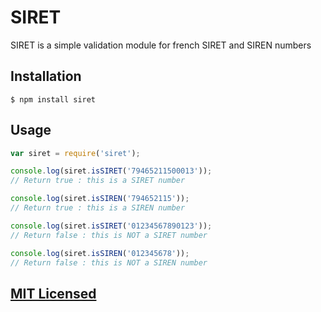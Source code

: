 # SIRET

SIRET is a simple validation module for french SIRET and SIREN numbers

## Installation

`$ npm install siret`

## Usage

```js
var siret = require('siret');

console.log(siret.isSIRET('79465211500013'));
// Return true : this is a SIRET number

console.log(siret.isSIREN('794652115'));
// Return true : this is a SIREN number

console.log(siret.isSIRET('01234567890123'));
// Return false : this is NOT a SIRET number

console.log(siret.isSIREN('012345678'));
// Return false : this is NOT a SIREN number
```

## [MIT Licensed](LICENSE)
